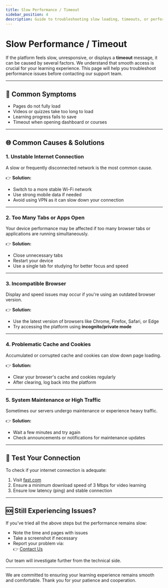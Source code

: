```yaml
---
title: Slow Performance / Timeout
sidebar_position: 4
description: Guide to troubleshooting slow loading, timeouts, or performance issues when using the platform.
---
```


# Slow Performance / Timeout

If the platform feels slow, unresponsive, or displays a **timeout** message, it can be caused by several factors. We understand that smooth access is crucial for your learning experience. This page will help you troubleshoot performance issues before contacting our support team.

---

## 🐌 Common Symptoms

- Pages do not fully load
- Videos or quizzes take too long to load
- Learning progress fails to save
- Timeout when opening dashboard or courses

---

## 🌐 Common Causes & Solutions

### 1. **Unstable Internet Connection**
A slow or frequently disconnected network is the most common cause.

👉 **Solution:**
- Switch to a more stable Wi-Fi network
- Use strong mobile data if needed
- Avoid using VPN as it can slow down your connection

---

### 2. **Too Many Tabs or Apps Open**
Your device performance may be affected if too many browser tabs or applications are running simultaneously.

👉 **Solution:**
- Close unnecessary tabs
- Restart your device
- Use a single tab for studying for better focus and speed

---

### 3. **Incompatible Browser**
Display and speed issues may occur if you're using an outdated browser version.

👉 **Solution:**
- Use the latest version of browsers like Chrome, Firefox, Safari, or Edge
- Try accessing the platform using **incognito/private mode**

---

### 4. **Problematic Cache and Cookies**
Accumulated or corrupted cache and cookies can slow down page loading.

👉 **Solution:**
- Clear your browser's cache and cookies regularly
- After clearing, log back into the platform

---

### 5. **System Maintenance or High Traffic**
Sometimes our servers undergo maintenance or experience heavy traffic.

👉 **Solution:**
- Wait a few minutes and try again
- Check announcements or notifications for maintenance updates

---

## 🧪 Test Your Connection

To check if your internet connection is adequate:

1. Visit [fast.com](https://fast.com)
2. Ensure a minimum download speed of 3 Mbps for video learning
3. Ensure low latency (ping) and stable connection

---

## 🆘 Still Experiencing Issues?

If you’ve tried all the above steps but the performance remains slow:

- Note the time and pages with issues
- Take a screenshot if necessary
- Report your problem via:  
  👉 [Contact Us](../hubungi-kami.md)

Our team will investigate further from the technical side.

---

We are committed to ensuring your learning experience remains smooth and comfortable. Thank you for your patience and cooperation.

